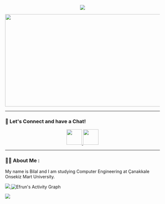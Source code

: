 <p align="center">
  <img src="https://capsule-render.vercel.app/api?type=waving&color=gradient&text=Hello!&height=100&section=header"/>
</p>

<div id="header" align="center">
  <img src="https://media.giphy.com/media/dWesBcTLavkZuG35MI/giphy.gif" width="600" height="300"/>
</div>

---
### 💬 Let's Connect and have a Chat!

<p align="center">
<a href="https://www.linkedin.com/in/imbilalyilmaz/">
  <img height="50" src="https://user-images.githubusercontent.com/46517096/166973395-19676cd8-f8ec-4abf-83ff-da8243505b82.png"/>
</a>
<a href="https://www.instagram.com/bil4ly/">
  <img height="50" src="https://user-images.githubusercontent.com/46517096/166974368-9798f39f-1f46-499c-b14e-81f0a3f83a06.png"/>
</a>
</p>

---

### :man_technologist: About Me :
My name is Bilal and I am studying Computer Engineering at Çanakkale Onsekiz Mart University.

<a href="">
    <img src="https://komarev.com/ghpvc/?username=imbilalyilmaz&style=flat">
</a>

<img alt="Efrun's Activity Graph" src="https://github-readme-activity-graph.vercel.app/graph/?username=imbilalyilmaz&bg_color=1F222E&color=F8D866&line=F85D7F&point=FFFFFF&hide_border=true" />

<p align="left">
  <img src="https://capsule-render.vercel.app/api?type=waving&color=gradient&height=100&section=footer"/>
</p>
